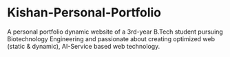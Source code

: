 # Kishan-Personal-Portfolio
A personal portfolio dynamic website of a 3rd-year B.Tech student pursuing Biotechnology Engineering and passionate about creating optimized web (static &amp; dynamic), AI-Service based web technology.

